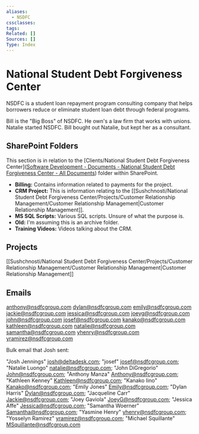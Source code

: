 ```yaml
---
aliases:
  - NSDFC
cssclasses:
tags:
Related: []
Sources: []
Type: Index
---
```

# National Student Debt Forgiveness Center

NSDFC is a student loan repayment program consulting company that helps borrowers reduce or eliminate student loan debt through federal programs. 

Bill is the "Big Boss" of NSDFC. He own's a law firm that works with unions.
Natalie started NSDFC. Bill bought out Natalie, but kept her as a consultant.

## SharePoint Folders

This section is in relation to the [Clients/National Student Debt Forgiveness Center]([Software Development - Documents - National Student Debt Forgiveness Center - All Documents](https://deltadesk.sharepoint.com/sites/SoftwareDevelopment/Shared%20Documents/Forms/AllItems.aspx?id=%2Fsites%2FSoftwareDevelopment%2FShared%20Documents%2FClients%2FNational%20Student%20Debt%20Forgiveness%20Center&viewid=399b4dd2%2Da874%2D4ee7%2D8a5c%2D6a5937827150)) folder within SharePoint.

- **Billing:** Contains information related to payments for the project.
- **CRM Project:** This is information relating to the [[Sushchnosti/National Student Debt Forgiveness Center/Projects/Customer Relationship Management/Customer Relationship Management|Customer Relationship Management]].
- **MS SQL Scripts:** Various SQL scripts. Unsure of what the purpose is.
- **Old:** I'm assuming this is an archive folder.
- **Training Videos:** Videos talking about the CRM.

## Projects

[[Sushchnosti/National Student Debt Forgiveness Center/Projects/Customer Relationship Management/Customer Relationship Management|Customer Relationship Management]]

## Emails

anthony@nsdfcgroup.com
dylan@nsdfcgroup.com
emily@nsdfcgroup.com
jackie@nsdfcgroup.com
jessica@nsdfcgroup.com
joeyg@nsdfcgroup.com
john@nsdfcgroup.com
josef@nsdfcgroup.com
kanako@nsdfcgroup.com
kathleen@nsdfcgroup.com
natalie@nsdfcgroup.com
samantha@nsdfcgroup.com
yhenry@nsdfcgroup.com
yramirez@nsdfcgroup.com

Bulk email that Josh sent:

"Josh Jennings" <josh@deltadesk.com>; "josef" <josef@nsdfcgroup.com>; "Natalie Luongo" <natalie@nsdfcgroup.com>; "John DiGregorio" <John@nsdfcgroup.com>; "Anthony Manza" <Anthony@nsdfcgroup.com>; "Kathleen Kenney" <Kathleen@nsdfcgroup.com>; "Kanako Iino" <Kanako@nsdfcgroup.com>; "Emily Jones" <Emily@nsdfcgroup.com>; "Dylan Harris" <Dylan@nsdfcgroup.com>; "Jacqueline Carr" <Jackie@nsdfcgroup.com>; "Joey Gaviola" <JoeyG@nsdfcgroup.com>; "Jessica Affe" <Jessica@nsdfcgroup.com>; "Samantha Woerner" <Samantha@nsdfcgroup.com>; "Yasmine Henry" <yhenry@nsdfcgroup.com>; "Yosselyn Ramirez" <yramirez@nsdfcgroup.com>; "Michael Squillante" <MSquillante@nsdfcgroup.com>